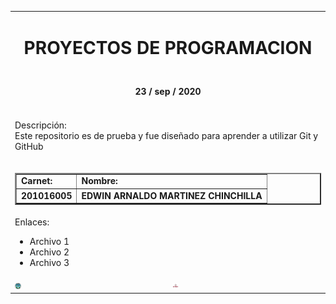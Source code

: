 <!DOCTYPE html>
<html>
<head>
	
</head>
<body>


<table width="100%" border="0">
	<tr align="center">
		<td colspan="2">
			<center> <h1> PROYECTOS DE PROGRAMACION </h1></center>
		</td>
	</tr>
	<tr align="center">
		<td colspan="2">
			<center><h4> 23 / sep / 2020 </h4></center>
		</td>
	</tr>
	<tr>
		<td colspan="2">
			<p>
				Descripción: <br>
				Este repositorio es de prueba y fue diseñado para aprender a utilizar Git y GitHub
			</p>
		</td>
	</tr>
	<tr>
		<td colspan="2">
		<table border="2" width="100%">
			<tr>
				<td>
					<b>Carnet:</b>
				</td>
				<td>
					<b>Nombre:</b>
				</td>
			</tr>
			<tr>
				<td>
					<b>201016005</b>
				</td>
				<td>
					<b>EDWIN ARNALDO MARTINEZ CHINCHILLA</b>
				</td>
			</tr>
		</table>
		</td>
	</tr>
	<tr>
		<td colspan="2">
			Enlaces: <br>
			<ul>
				<li>
					Archivo 1
				</li>
				<li>
					Archivo 2
				</li>
				<li>
					Archivo 3
				</li>
			</ul>
		</td>
	</tr>
	<tr>
		<td>
			<img src="imagenes/usac.png" style="width: 10px; height:10px ">
		</td>
		<td> 
			<img src="imagenes/efpem.jpg" style="width: 10px; height:10px ">
		</td>
	</tr>

</table>
</body>
</html>